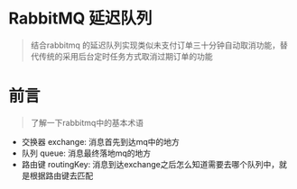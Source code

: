 # RabbitMQ 延迟队列

> 结合rabbitmq 的延迟队列实现类似未支付订单三十分钟自动取消功能，替代传统的采用后台定时任务方式取消过期订单的功能

# 前言
> 了解一下rabbitmq中的基本术语
+ 交换器 exchange: 消息首先到达mq中的地方
+ 队列 queue: 消息最终落地mq的地方
+ 路由键 routingKey: 消息到达exchange之后怎么知道需要去哪个队列中，就是根据路由键去匹配
